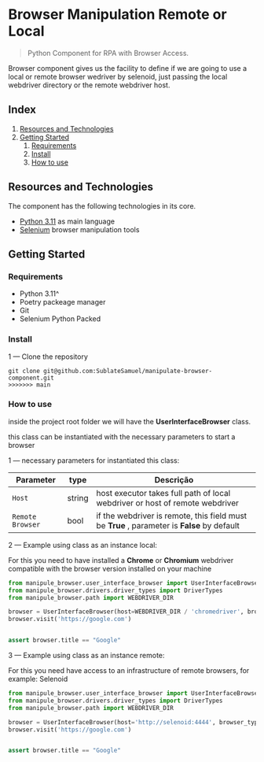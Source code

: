 # Browser Manipulation Remote or Local

> Python Component for RPA with Browser Access.

Browser component gives us the facility to define if we are going to use a local or remote browser wedriver by selenoid, just passing the local webdriver directory or the remote webdriver host.

## Index

1. [Resources and Technologies](#resources-and-technologies)
2. [Getting Started](#getting-started)
    1. [Requirements](#requirements)
    1. [Install](#install)
    1. [How to use](#how-to-use)


## Resources and Technologies

The component has the following technologies in its core.

- [Python 3.11](https://www.python.org/downloads/release/python-3100/) as main language
- [Selenium](https://selenium-python.readthedocs.io/) 
browser manipulation tools
## Getting Started

### Requirements

- Python 3.11^
- Poetry packeage manager
- Git
- Selenium Python Packed


### Install

1 — Clone the repository

```shell
git clone git@github.com:SublateSamuel/manipulate-browser-component.git
>>>>>>> main
```

### How to use

inside the project root folder we will have the **UserInterfaceBrowser** class.

this class can be instantiated with the necessary parameters to start a browser

1 — necessary parameters for instantiated this class:

| Parameter          | type    | Descrição                                                                        |
|---------------|--------|------|
| `Host`          | string| host executor takes full path of local webdriver or host of remote webdriver                          |
| `Remote Browser`        | bool| if the webdriver is remote, this field must be **True** , parameter is **False** by default                               |

2 — Example using class as an instance local:

For this you need to have installed a **Chrome** or **Chromium** webdriver compatible with the browser version installed on your machine

```python
from manipule_browser.user_interface_browser import UserInterfaceBrowser
from manipule_browser.drivers.driver_types import DriverTypes
from manipule_browser.path import WEBDRIVER_DIR

browser = UserInterfaceBrowser(host=WEBDRIVER_DIR / 'chromedriver', browser_type=DriverTypes.LOCAL_CHROME)
browser.visit('https://google.com')


assert browser.title == "Google"

```

3 — Example using class as an instance remote:

For this you need have access to an infrastructure of remote browsers, for example: Selenoid

```python
from manipule_browser.user_interface_browser import UserInterfaceBrowser
from manipule_browser.drivers.driver_types import DriverTypes
from manipule_browser.path import WEBDRIVER_DIR

browser = UserInterfaceBrowser(host='http://selenoid:4444', browser_type=DriverTypes.REMOTE_CHROME)
browser.visit('https://google.com')


assert browser.title == "Google"

```
